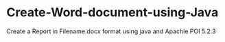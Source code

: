 # Create-Word-document-using-Java
Create a Report in  Filename.docx  format using java and Apachie POI  5.2.3 
